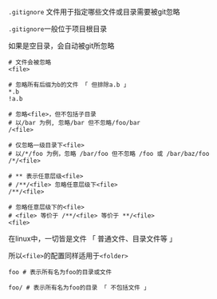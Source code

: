 `.gitignore` 文件用于指定哪些文件或目录需要被git忽略

`.gitignore`一般位于项目根目录

如果是空目录，会自动被git所忽略



```shell
# 文件会被忽略
<file>

# 忽略所有后缀为b的文件 「 但排除a.b 」
*.b
!a.b

# 忽略<file>，但不包括子目录
# 以/bar 为例, 忽略/bar 但不忽略/foo/bar
/<file>

# 仅忽略一级目录下<file>
# 以/*/foo 为例，忽略 /bar/foo 但不忽略 /foo 或 /bar/baz/foo
/*/<file>

# ** 表示任意层级<file>
# /**/<file> 忽略任意层级下<file>
/**/<file>

# 忽略任意层级下的<file>
# <file> 等价于 /**/<file> 等价于 **/<file>
<file>
```



在linux中，一切皆是文件 「 普通文件、目录文件等 」

所以`<file>`的配置同样适用于`<folder>`

```shell
foo # 表示所有名为foo的目录或文件

foo/ # 表示所有名为foo的目录 「 不包括文件 」
```

